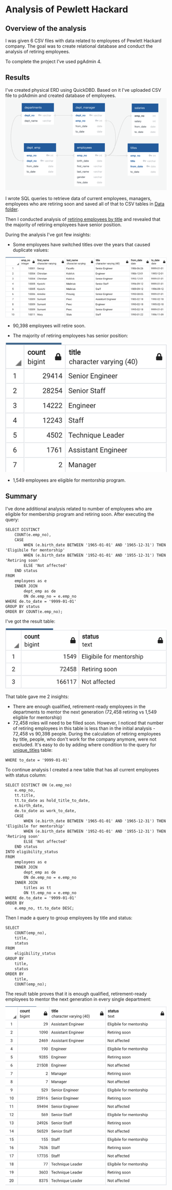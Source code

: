 # Analysis of Pewlett Hackard
## Overview of the analysis
I was given 6 CSV files with data related to employees of Pewlett Hackard company. The goal was to create relational database and conduct the analysis of retiring employees.

To complete the project I’ve used pgAdmin 4.



## Results
I've created physical ERD using QuickDBD. Based on it I've uploaded CSV file to pdAdmin and created database of employees.
![](https://github.com/angkohtenko/Pewlett-Hackard-Analysis/blob/main/EmployeeDB.png)

I wrote SQL queries to retrieve data of current employees, managers, employees who are retiring soon and saved all of that to CSV tables in [Data folder](https://github.com/angkohtenko/Pewlett-Hackard-Analysis/tree/main/Data).

Then I conducted analysis of [retiring employees by title](https://github.com/angkohtenko/Pewlett-Hackard-Analysis/blob/main/Data/retiring_titles.csv) and revealed that the majority of retiring employees have senior position.

During the analysis I've got few insights:
- Some employees have switched titles over the years that caused duplicate values:

![](https://github.com/angkohtenko/Pewlett-Hackard-Analysis/blob/main/duplicate_values.png)

- 90,398 employees will retire soon.

- The majority of retiring employees has senior position:

![](https://github.com/angkohtenko/Pewlett-Hackard-Analysis/blob/main/Retiring_employees_by_title.png)

- 1,549 employees are eligible for mentorship program.



## Summary

I've done additional analysis related to number of employees who are eligible for membership program and retiring soon. After executing the query:
```
SELECT DISTINCT
	COUNT(e.emp_no),
	CASE
		WHEN (e.birth_date BETWEEN '1965-01-01' AND '1965-12-31') THEN 'Eligibile for mentorship'
		WHEN (e.birth_date BETWEEN '1952-01-01' AND '1955-12-31') THEN 'Retiring soon'
		ELSE 'Not affected'
	END status
FROM
	employees as e
	INNER JOIN
		dept_emp as de
		ON de.emp_no = e.emp_no
WHERE de.to_date = '9999-01-01'
GROUP BY status
ORDER BY COUNT(e.emp_no);
```
I've got the result table:

![](https://github.com/angkohtenko/Pewlett-Hackard-Analysis/blob/main/number_of_employees.png)

That table gave me 2 insights:
- There are enough qualified, retirement-ready employees in the departments to mentor the next generation (72,458 retiring vs 1,549 eligible for mentorship)
- 72,458 roles will need to be filled soon.
However, I noticed that number of retiring employees in this table is less than in the initial analysis - 72,458 vs 90,398 people. During the calculation of retiring employees by title, people, who don't work for the company anymore, were not excluded. It's easy to do by adding where condition to the query for [unique_titles](https://github.com/angkohtenko/Pewlett-Hackard-Analysis/blob/main/Data/unique_titles.csv) table:
```
WHERE to_date = '9999-01-01'
```
To continue analysis I created a new table that has all current employees with status column:
```
SELECT DISTINCT ON (e.emp_no)
	e.emp_no,
	tt.title,
	tt.to_date as hold_title_to_date,
	e.birth_date,
	de.to_date as work_to_date,
	CASE
		WHEN (e.birth_date BETWEEN '1965-01-01' AND '1965-12-31') THEN 'Eligibile for mentorship'
		WHEN (e.birth_date BETWEEN '1952-01-01' AND '1955-12-31') THEN 'Retiring soon'
		ELSE 'Not affected'
	END status
INTO eligibility_status
FROM
	employees as e
	INNER JOIN
		dept_emp as de
		ON de.emp_no = e.emp_no
	INNER JOIN
		titles as tt
		ON tt.emp_no = e.emp_no
WHERE de.to_date = '9999-01-01'
ORDER BY 
	e.emp_no, tt.to_date DESC;
```

Then I made a query to group employees by title and status:

```
SELECT
	COUNT(emp_no),
	title,
	status
FROM
	eligibility_status
GROUP BY
	title,
	status
ORDER BY
	title,
	COUNT(emp_no);
```

The result table proves that it is enough qualified, retirement-ready employees to mentor the next generation in every single department:

![](https://github.com/angkohtenko/Pewlett-Hackard-Analysis/blob/main/status_by_title_summary.png)



